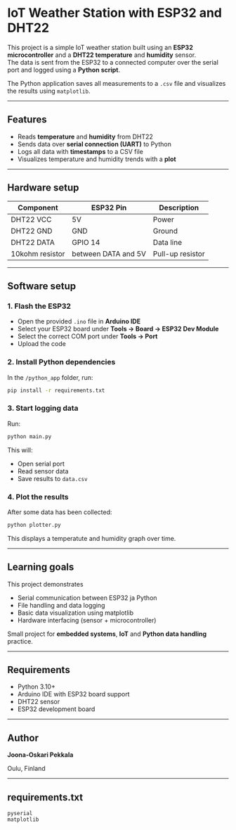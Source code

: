 # IoT Weather Station with ESP32 and DHT22

This project is a simple IoT weather station built using an **ESP32 microcontroller** and a **DHT22 temperature** and **humidity** sensor.  
The data is sent from the ESP32 to a connected computer over the serial port and logged using a **Python script**.

The Python application saves all measurements to a `.csv` file and visualizes the results using `matplotlib`.

---

## Features

- Reads **temperature** and **humidity** from DHT22  
- Sends data over **serial connection (UART)** to Python  
- Logs all data with **timestamps** to a CSV file  
- Visualizes temperature and humidity trends with a **plot**

---

## Hardware setup

| Component       | ESP32 Pin               | Description      |
|-----------------|-------------------------|------------------|
| DHT22 VCC       | 5V                      | Power            |
| DHT22 GND       | GND                     | Ground           |
| DHT22 DATA      | GPIO 14                 | Data line        |
| 10kohm resistor | between DATA and 5V     | Pull-up resistor |

---

## Software setup

### 1. Flash the ESP32
- Open the provided `.ino` file in **Arduino IDE**  
- Select your ESP32 board under **Tools -> Board -> ESP32 Dev Module**
- Select the correct COM port under **Tools -> Port**
- Upload the code

### 2. Install Python dependencies
In the `/python_app` folder, run:
```bash
pip install -r requirements.txt
```

### 3. Start logging data
Run:
```bash
python main.py
```
This will:
- Open serial port
- Read sensor data
- Save results to `data.csv`

### 4. Plot the results
After some data has been collected:
```bash
python plotter.py
```
This displays a temperatute and humidity graph over time.

---

## Learning goals
This project demonstrates
- Serial communication between ESP32 ja Python
- File handling and data logging
- Basic data visualization using matplotlib
- Hardware interfacing (sensor + microcontroller)

Small project for **embedded systems**, **IoT** and **Python data handling** practice.

---

## Requirements
- Python 3.10+
- Arduino IDE with ESP32 board support
- DHT22 sensor
- ESP32 development board

---

## Author
**Joona-Oskari Pekkala**

Oulu, Finland

---

## requirements.txt

```text
pyserial
matplotlib
